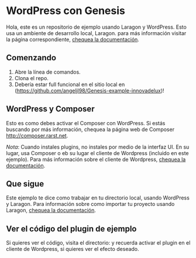 # WordPress con Genesis

Hola, este es un repositorio de ejemplo usando Laragon y WordPress. Esto usa un ambiente de desarrollo local, Laragon. para más información visitar la página correspondiente, [chequea la documentación](https://laragon.org/).

## Comenzando

1. Abre la línea de comandos.
2. Clona el repo.
3. Debería estar full funcional en el sitio local en (https://github.com/angeljl98/Genesis-example-innovadelux)!

## WordPress y Composer

Esto es como debes activar el Composer con WordPress. Si estás buscando por más información, chequea la página web de Composer http://composer.rarst.net.

*Nota*: Cuando instales plugins, no instales por medio de la interfaz UI. En su lugar, usa Composer o eb su lugar el cliente de Wordpress (incluido en este ejemplo). Para más información sobre el cliente de Wordpress, [chequea la documentación](https://wp-cli.org/).

## Que sigue

Este ejemplo te dice como trabajar en tu directorio local, usando WordPress y Laragon. Para información sobre como importar tu proyecto usando Laragon, [chequea la documentación](https://forum.laragon.org/topic/1566/moving-live-wordpress-site-to-laragon).

## Ver el código del plugin de ejemplo

Si quieres ver el código, visita el directorio: y recuerda activar el plugin en el cliente de Wordpress, si quieres ver el efecto deseado.
